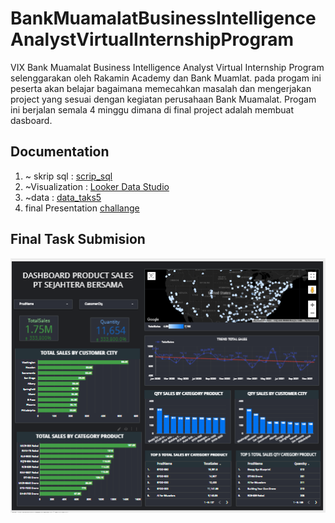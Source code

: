 # BankMuamalatBusinessIntelligenceAnalystVirtualInternshipProgram
VIX Bank Muamalat Business Intelligence Analyst Virtual Internship Program selenggarakan oleh Rakamin Academy dan Bank Muamlat. pada progam ini peserta akan belajar bagaimana memecahkan masalah dan mengerjakan project yang sesuai dengan kegiatan perusahaan Bank Muamalat. Progam ini berjalan semala 4 minggu dimana di final project adalah membuat dasboard.
## Documentation
 1. ~ skrip sql : [scrip_sql](https://github.com/bachtiar09/BankMuamalatBusinessIntelligenceAnalystVirtualInternshipProgram/blob/main/query%20tabel%20master.txt)
 2.  ~Visualization :  [Looker Data Studio](https://github.com/bachtiar09/BankMuamalatBusinessIntelligenceAnalystVirtualInternshipProgram/blob/main/DASHBOARD_SALES_PT_SEJAHTERA_BERSAMA.pdf)  
 3. ~data : [data_taks5](https://github.com/bachtiar09/BankMuamalatBusinessIntelligenceAnalystVirtualInternshipProgram/blob/main/Dataset%20Task%205.rar)
  4. final Presentation [challange](https://github.com/bachtiar09/BankMuamalatBusinessIntelligenceAnalystVirtualInternshipProgram/blob/main/Challange%20VIX%20.pdf)
     
## Final Task Submision
![dasboard](https://github.com/bachtiar09/BankMuamalatBusinessIntelligenceAnalystVirtualInternshipProgram/blob/main/Screenshot%202023-07-14%20150933.png)
